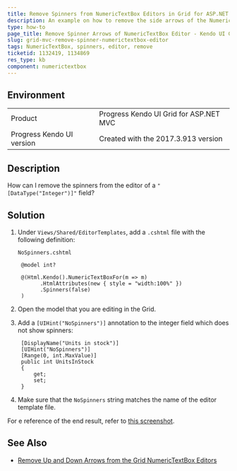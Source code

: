 ```yaml
---
title: Remove Spinners from NumericTextBox Editors in Grid for ASP.NET MVC
description: An example on how to remove the side arrows of the NumericTextBox editor in the Kendo UI Grid for ASP.NET MVC.
type: how-to
page_title: Remove Spinner Arrows of NumericTextBox Editor - Kendo UI Grid for ASP.NET MVC
slug: grid-mvc-remove-spinner-numerictextbox-editor
tags: NumericTextBox, spinners, editor, remove
ticketid: 1132419, 1134869
res_type: kb
component: numerictextbox
---
```


## Environment

<table>
 <tr>
  <td>Product</td>
  <td>Progress Kendo UI Grid for ASP.NET MVC</td>
 </tr>
 <tr>
  <td>Progress Kendo UI version</td>
  <td>Created with the 2017.3.913 version</td>
 </tr>
</table>

## Description

How can I remove the spinners from the editor of a `"[DataType("Integer")]"` field?

## Solution

1. Under `Views/Shared/EditorTemplates`, add a `.cshtml` file with the following definition:

	`NoSpinners.cshtml`

		@model int?

		@(Html.Kendo().NumericTextBoxFor(m => m)
		      .HtmlAttributes(new { style = "width:100%" })
		      .Spinners(false)
		)

1. Open the model that you are editing in the Grid.

1. Add a `[UIHint("NoSpinners")]` annotation to the integer field which does not show spinners:

		[DisplayName("Units in stock")]
		[UIHint("NoSpinners")]
		[Range(0, int.MaxValue)]
		public int UnitsInStock
		{
		    get;
		    set;
		}

1. Make sure that the `NoSpinners` string matches the name of the editor template file.

For e reference of the end result, refer to [this screenshot](https://www.screencast.com/t/NpPf3qWtsD).

## See Also

* [Remove Up and Down Arrows from the Grid NumericTextBox Editors](https://docs.telerik.com/kendo-ui/knowledge-base/grid-remove-spinners-from-the-grid-numerictextbox-editor)
